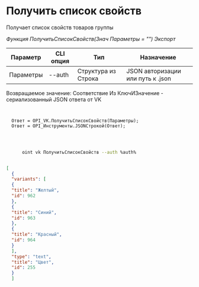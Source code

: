 ﻿---
sidebar_position: 1
---

# Получить список свойств
 Получает список свойств товаров группы


*Функция ПолучитьСписокСвойств(Знач Параметры = "") Экспорт*

  | Параметр | CLI опция | Тип | Назначение |
  |-|-|-|-|
  | Параметры | --auth | Структура из Строка | JSON авторизации или путь к .json |

  
  Возвращаемое значение:   Соответствие Из КлючИЗначение - сериализованный JSON ответа от VK 

```bsl title="Пример кода"
	
  
  Ответ = OPI_VK.ПолучитьСписокСвойств(Параметры);
  Ответ = OPI_Инструменты.JSONСтрокой(Ответ);
  
	
```

```sh title="Пример команды CLI"
    
      oint vk ПолучитьСписокСвойств --auth %auth%

```


```json title="Результат"

[
  {
  "variants": [
  {
  "title": "Желтый",
  "id": 962
  },
  {
  "title": "Синий",
  "id": 963
  },
  {
  "title": "Красный",
  "id": 964
  }
  ],
  "type": "text",
  "title": "Цвет",
  "id": 255
  }
  ]

```
